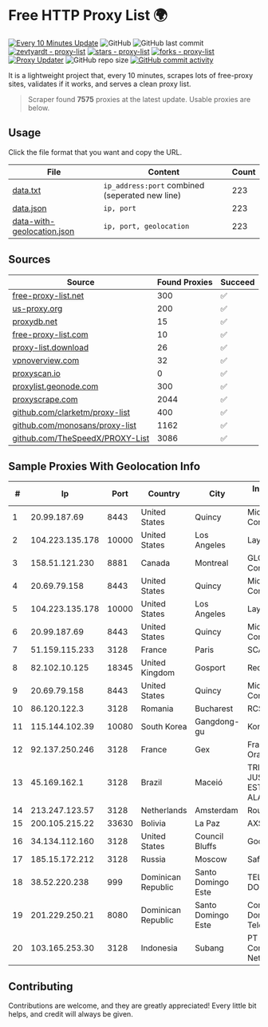 
# Free HTTP Proxy List 🌍

[![Every 10 Minutes Update](https://github.com/mertguvencli/http-proxy-list/actions/workflows/main.yml/badge.svg?branch=main)](https://github.com/mertguvencli/http-proxy-list/actions/workflows/main.yml)
![GitHub](https://img.shields.io/github/license/mertguvencli/http-proxy-list)
![GitHub last commit](https://img.shields.io/github/last-commit/mertguvencli/http-proxy-list)
[![zevtyardt - proxy-list](https://img.shields.io/static/v1?label=zevtyardt&message=proxy-list&color=blue&logo=github)](https://github.com/zevtyardt/proxy-list "Go to GitHub repo")
[![stars - proxy-list](https://img.shields.io/github/stars/zevtyardt/proxy-list?style=social)](https://github.com/zevtyardt/proxy-list)
[![forks - proxy-list](https://img.shields.io/github/forks/zevtyardt/proxy-list?style=social)](https://github.com/zevtyardt/proxy-list)
[![Proxy Updater](https://github.com/zevtyardt/proxy-list/workflows/Proxy%20Updater/badge.svg)](https://github.com/zevtyardt/proxy-list/actions?query=workflow:"Proxy+Updater")
![GitHub repo size](https://img.shields.io/github/repo-size/zevtyardt/proxy-list)
[![GitHub commit activity](https://img.shields.io/github/commit-activity/m/zevtyardt/proxy-list?logo=commits)](https://github.com/zevtyardt/proxy-list/commits/main)

It is a lightweight project that, every 10 minutes, scrapes lots of free-proxy sites, validates if it works, and serves a clean proxy list.

> Scraper found **7575** proxies at the latest update. Usable proxies are below.

## Usage

Click the file format that you want and copy the URL.

|File|Content|Count|
|----|-------|-----|
|[data.txt](https://raw.githubusercontent.com/mertguvencli/http-proxy-list/main/proxy-list/data.txt)|`ip_address:port` combined (seperated new line)|223|
|[data.json](https://raw.githubusercontent.com/mertguvencli/http-proxy-list/main/proxy-list/data.json)|`ip, port`|223|
|[data-with-geolocation.json](https://raw.githubusercontent.com/mertguvencli/http-proxy-list/main/proxy-list/data-with-geolocation.json)|`ip, port, geolocation`|223|

## Sources

|Source|Found Proxies|Succeed|
|------|-------------|-------|
|[free-proxy-list.net](https://free-proxy-list.net)|300|✅|
|[us-proxy.org](https://www.us-proxy.org)|200|✅|
|[proxydb.net](http://proxydb.net)|15|✅|
|[free-proxy-list.com](https://free-proxy-list.com/?page=&port=&type%5B%5D=http&type%5B%5D=https&up_time=0&search=Search)|10|✅|
|[proxy-list.download](https://www.proxy-list.download/HTTP)|26|✅|
|[vpnoverview.com](https://vpnoverview.com/privacy/anonymous-browsing/free-proxy-servers)|32|✅|
|[proxyscan.io](https://www.proxyscan.io)|0|✅|
|[proxylist.geonode.com](https://proxylist.geonode.com/api/proxy-list?limit=300&page=1&sort_by=lastChecked&sort_type=desc&protocols=http,https)|300|✅|
|[proxyscrape.com](https://api.proxyscrape.com/v2/?request=displayproxies&protocol=http&timeout=10000&country=all&ssl=all&anonymity=all)|2044|✅|
|[github.com/clarketm/proxy-list](https://raw.githubusercontent.com/clarketm/proxy-list/master/proxy-list-raw.txt)|400|✅|
|[github.com/monosans/proxy-list](https://raw.githubusercontent.com/monosans/proxy-list/main/proxies/http.txt)|1162|✅|
|[github.com/TheSpeedX/PROXY-List](https://raw.githubusercontent.com/TheSpeedX/PROXY-List/master/http.txt)|3086|✅|


## Sample Proxies With Geolocation Info

|#|Ip|Port|Country|City|Internet Service Provider|
|-|--|----|-------|----|-------------------------|
|1|20.99.187.69|8443|United States|Quincy|Microsoft Corporation|
|2|104.223.135.178|10000|United States|Los Angeles|LayerHost|
|3|158.51.121.230|8881|Canada|Montreal|GLOBALTELEHOST Corp.|
|4|20.69.79.158|8443|United States|Quincy|Microsoft Corporation|
|5|104.223.135.178|10000|United States|Los Angeles|LayerHost|
|6|20.99.187.69|8443|United States|Quincy|Microsoft Corporation|
|7|51.159.115.233|3128|France|Paris|SCALEWAY|
|8|82.102.10.125|18345|United Kingdom|Gosport|Redstation Limited|
|9|20.69.79.158|8443|United States|Quincy|Microsoft Corporation|
|10|86.120.122.3|3128|Romania|Bucharest|RCS & RDS|
|11|115.144.102.39|10080|South Korea|Gangdong-gu|Korea Telecom|
|12|92.137.250.246|3128|France|Gex|France Telecom Orange|
|13|45.169.162.1|3128|Brazil|Maceió|TRIBUNAL DE JUSTIÇA DO ESTADO DE ALAGOAS|
|14|213.247.123.57|3128|Netherlands|Amsterdam|Routit BV|
|15|200.105.215.22|33630|Bolivia|La Paz|AXS Bolivia S. A.|
|16|34.134.112.160|3128|United States|Council Bluffs|Google LLC|
|17|185.15.172.212|3128|Russia|Moscow|SafeData LLC|
|18|38.52.220.238|999|Dominican Republic|Santo Domingo Este|TELECABLE DOMINICANO, S.A.|
|19|201.229.250.21|8080|Dominican Republic|Santo Domingo Este|Compañía Dominicana de Teléfonos S. A.|
|20|103.165.253.30|3128|Indonesia|Subang|PT Pelangi Communication Network|



## Contributing

Contributions are welcome, and they are greatly appreciated! Every
little bit helps, and credit will always be given.

